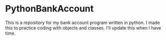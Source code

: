 ﻿# PythonBankAccount
This is a repository for my bank account program written in python. I made this to practice coding with objects and classes. I'll update this when I have time.
